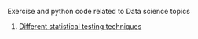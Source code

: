 Exercise and python code related to Data science topics
1. [Different statistical testing techniques](https://github.com/bksaini078/Data-Science/blob/main/Different%20Statistical%20tests/Statisticaltest.ipynb)
